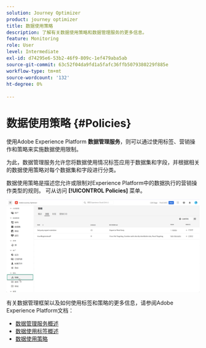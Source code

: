 ```yaml
---
solution: Journey Optimizer
product: journey optimizer
title: 数据使用策略
description: 了解有关数据使用策略和数据管理服务的更多信息。
feature: Monitoring
role: User
level: Intermediate
exl-id: d74295e6-53b2-46f9-809c-1ef479aba5ab
source-git-commit: 63c52f04da9fd1a5fafc36ffb5079380229f885e
workflow-type: tm+mt
source-wordcount: '132'
ht-degree: 0%

---
```


# 数据使用策略 {#Policies}


使用Adobe Experience Platform **数据管理服务**，则可以通过使用标签、营销操作和策略来实施数据使用限制。

为此，数据管理服务允许您将数据使用情况标签应用于数据集和字段，并根据相关的数据使用策略对每个数据集和字段进行分类。

数据使用策略是描述您允许或限制对Experience Platform中的数据执行的营销操作类型的规则。 可从访问 **[!UICONTROL Policies]** 菜单。

![](assets/policies.png)

有关数据管理框架以及如何使用标签和策略的更多信息，请参阅Adobe Experience Platform文档：

* [数据管理服务概述](https://experienceleague.adobe.com/docs/experience-platform/data-governance/home.html)
* [数据使用标签概述](https://experienceleague.adobe.com/docs/experience-platform/data-governance/labels/overview.html?lang=en)
* [数据使用策略](https://experienceleague.adobe.com/docs/experience-platform/data-governance/policies/overview.html)

